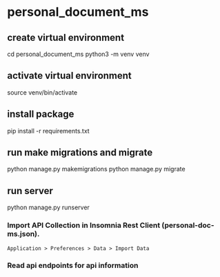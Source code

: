 # personal_document_ms

## create virtual environment
cd personal_document_ms
python3 -m venv venv

## activate virtual environment
source venv/bin/activate

## install package
pip install -r requirements.txt

## run make migrations and migrate
python manage.py makemigrations
python manage.py migrate

## run server
python manage.py runserver

### Import API Collection in Insomnia Rest Client (personal-doc-ms.json).
`Application > Preferences > Data > Import Data`

### Read api endpoints for api information